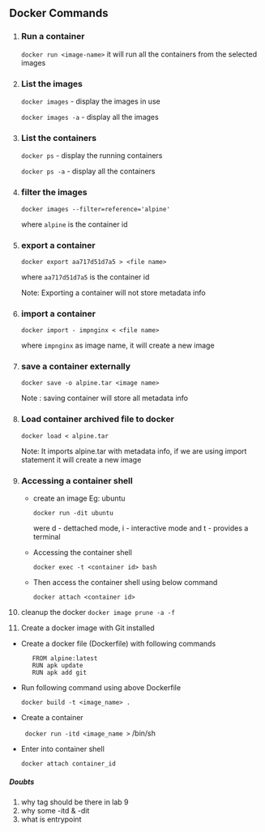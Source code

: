 ## Docker Commands

1. ### Run a container
   `docker run <image-name>` it will run all the containers from the selected images
2. ### List the images

   `docker images` - display the images in use

   `docker images -a` - display all the images

3. ### List the containers

   `docker ps` - display the running containers

   `docker ps -a` - display all the containers

4. ### filter the images

   `docker images --filter=reference='alpine' `

   where `alpine` is the container id

5. ### export a container

   `docker export aa717d51d7a5 > <file name>`

   where `aa717d51d7a5` is the container id

   Note: Exporting a container will not store metadata info

6. ### import a container

   `docker import - impnginx < <file name>`

   where `impnginx` as image name, it will create a new image

7. ### save a container externally

   `docker save -o alpine.tar <image name>`

   Note : saving container will store all metadata info

8. ### Load container archived file to docker

   `docker load < alpine.tar`

   Note: It imports alpine.tar with metadata info, if we are using import statement it will create a new image

9. ### Accessing a container shell

   - create an image Eg: ubuntu

     `docker run -dit ubuntu`

     were d - dettached mode, i - interactive mode and t - provides a terminal

   - Accessing the container shell

     `docker exec -t <container id> bash`

   - Then access the container shell using below command

     `docker attach <container id>`

10. cleanup the docker
    `docker image prune -a -f`

11. Create a docker image with Git installed

- Create a docker file (Dockerfile) with following commands

  ```
     FROM alpine:latest
     RUN apk update
     RUN apk add git

  ```

- Run following command using above Dockerfile

  `docker build -t <image_name> .`

- Create a container

  ` docker run -itd <image_name >` /bin/sh

- Enter into container shell

  `docker attach container_id`

##### Doubts

1. why tag should be there in lab 9
2. why some -itd & -dit
3. what is entrypoint
